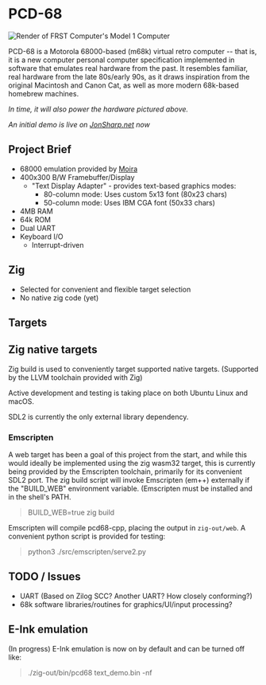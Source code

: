 PCD-68
======

![Render of FRST Computer's Model 1 Computer](doc/Model1Render.png)

PCD-68 is a Motorola 68000-based (m68k) virtual retro computer -- that is, it is a
new computer personal computer specification implemented in software that emulates 
real hardware from the past.  It resembles familiar, real hardware from the late 
80s/early 90s, as it draws inspiration from the original Macintosh and Canon Cat, 
as well as more modern 68k-based homebrew machines.

_In time, it will also power the hardware pictured above._

_An initial demo is live on [JonSharp.net](https://jonsharp.net) now_

## Project Brief

 - 68000 emulation provided by [Moira](https://dirkwhoffmann.github.io/Moira/about.html)
 - 400x300 B/W Framebuffer/Display
   - "Text Display Adapter" - provides text-based graphics modes:
     - 80-column mode: Uses custom 5x13 font (80x23 chars)
     - 50-column mode: Uses IBM CGA font (50x33 chars)
 - 4MB RAM
 - 64k ROM
 - Dual UART
 - Keyboard I/O
   - Interrupt-driven

## Zig

 - Selected for convenient and flexible target selection
 - No native zig code (yet)

## Targets

## Zig native targets

Zig build is used to conveniently target supported native targets. (Supported
by the LLVM toolchain provided with Zig)

Active development and testing is taking place on both Ubuntu Linux and macOS.

SDL2 is currently the only external library dependency.

### Emscripten

A web target has been a goal of this project from the start, and while this
would ideally be implemented using the zig wasm32 target, this is currently
being provided by the Emscripten toolchain, primarily for its convenient SDL2
port. The zig build script will invoke Emscripten (em++) externally if the 
"BUILD_WEB" environment variable. (Emscripten must be installed and in the
shell's PATH.

> BUILD_WEB=true zig build

Emscripten will compile pcd68-cpp, placing the output in ```zig-out/web```.
A convenient python script is provided for testing:

> python3 ./src/emscripten/serve2.py

## TODO / Issues

 - UART (Based on Zilog SCC? Another UART? How closely conforming?)
 - 68k software libraries/routines for graphics/UI/input processing?

## E-Ink emulation

(In progress) E-Ink emulation is now on by default and can be turned off like:

> ./zig-out/bin/pcd68 text_demo.bin -nf

